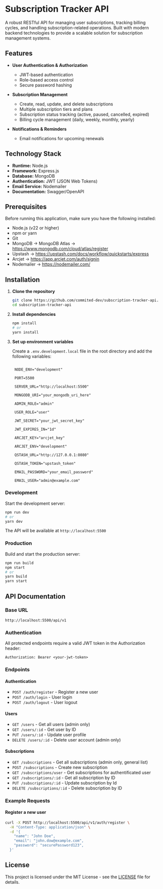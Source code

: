# Subscription Tracker API

A robust RESTful API for managing user subscriptions, tracking billing cycles, and handling subscription-related operations. Built with modern backend technologies to provide a scalable solution for subscription management systems.

## Features

- **User Authentication & Authorization**

  - JWT-based authentication
  - Role-based access control
  - Secure password hashing

- **Subscription Management**

  - Create, read, update, and delete subscriptions
  - Multiple subscription tiers and plans
  - Subscription status tracking (active, paused, cancelled, expired)
  - Billing cycle management (daily, weekly, monthly, yearly)

- **Notifications & Reminders**
  - Email notifications for upcoming renewals

## Technology Stack

- **Runtime:** Node.js
- **Framework:** Express.js
- **Database:** MongoDB
- **Authentication:** JWT (JSON Web Tokens)
- **Email Service:** Nodemailer
- **Documentation:** Swagger/OpenAPI

## Prerequisites

Before running this application, make sure you have the following installed:

- Node.js (v22 or higher)
- npm or yarn
- Git
- MongoDB -> MongoDB Atlas -> https://www.mongodb.com/cloud/atlas/register
- Upstash -> https://upstash.com/docs/workflow/quickstarts/express
- Arcjet -> https://app.arcjet.com/auth/signin
- Nodemailer -> https://nodemailer.com/

## Installation

1. **Clone the repository**

   ```bash
   git clone https://github.com/commited-dev/subscription-tracker-api.git
   cd subscription-tracker-api
   ```

2. **Install dependencies**

   ```bash
   npm install
   # or
   yarn install
   ```

3. **Set up environment variables**

   Create a `.env.development.local` file in the root directory and add the following variables:

   ```env

    NODE_ENV="development"

    PORT=5500

    SERVER_URL="http://localhost:5500"

    MONGODB_URI="your_mongodb_uri_here"

    ADMIN_ROLE="admin"

    USER_ROLE="user"

    JWT_SECRET="your_jwt_secret_key"

    JWT_EXPIRES_IN="1d"

    ARCJET_KEY="arcjet_key"

    ARCJET_ENV="development"

    QSTASH_URL="http://127.0.0.1:8080"

    QSTASH_TOKEN="upstash_token"

    EMAIL_PASSWORD="your_email_password"

    EMAIL_USER="admin@example.com"

   ```

### Development

Start the development server:

```bash
npm run dev
# or
yarn dev
```

The API will be available at `http://localhost:5500`

### Production

Build and start the production server:

```bash
npm run build
npm start
# or
yarn build
yarn start
```

## API Documentation

### Base URL

```
http://localhost:5500/api/v1
```

### Authentication

All protected endpoints require a valid JWT token in the Authorization header:

```
Authorization: Bearer <your-jwt-token>
```

### Endpoints

#### Authentication

- `POST /auth/register` - Register a new user
- `POST /auth/login` - User login
- `POST /auth/logout` - User logout

#### Users

- `GET /users` - Get all users (admin only)
- `GET /users/:id` - Get user by ID
- `PUT /users/:id` - Update user profile
- `DELETE /users/:id` - Delete user account (admin only)

#### Subscriptions

- `GET /subscriptions` - Get all subscriptions (admin only, general list)
- `POST /subscriptions` - Create new subscription
- `GET /subscriptions/user` - Get subscriptions for authentificated user
- `GET /subscriptions/:id` - Get all subscription by ID
- `PUT /subscriptions/:id` - Update subscription by Id
- `DELETE /subscriptions/:id` - Delete subscription by ID

### Example Requests

#### Register a new user

```bash
curl -X POST http://localhost:5500/api/v1/auth/register \
  -H "Content-Type: application/json" \
  -d '{
    "name": "John Doe",
    "email": "john.dow@example.com",
    "password": "securePassword123",
  }'
```

## License

This project is licensed under the MIT License - see the [LICENSE](LICENSE) file for details.
